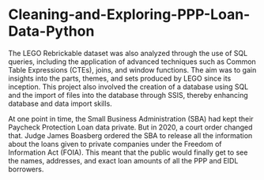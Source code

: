 # Cleaning-and-Exploring-PPP-Loan-Data-Python
The LEGO Rebrickable dataset was also analyzed through the use of SQL queries, including the application of advanced techniques such as Common Table Expressions (CTEs), joins, and window functions. The aim was to gain insights into the parts, themes, and sets produced by LEGO since its inception. This project also involved the creation of a database using SQL and the import of files into the database through SSIS, thereby enhancing database and data import skills.

At one point in time, the Small Business Administration (SBA) had kept their Paycheck Protection Loan data private. But in 2020, a court order changed that. Judge James Boasberg ordered the SBA to release all the information about the loans given to private companies under the Freedom of Information Act (FOIA). This meant that the public would finally get to see the names, addresses, and exact loan amounts of all the PPP and EIDL borrowers.
